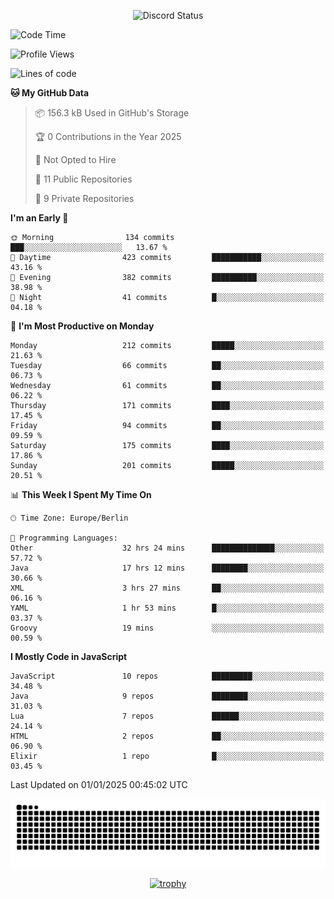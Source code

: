 <!-- Discord Status -->
<p align="center">
  <img src="https://lanyard.cnrad.dev/api/531896089096486922?borderRadius=30px" alt="Discord Status" />
</p>

<!--START_SECTION:waka-->
![Code Time](http://img.shields.io/badge/Code%20Time-1%2C274%20hrs%2040%20mins-blue)

![Profile Views](http://img.shields.io/badge/Profile%20Views-0-blue)

![Lines of code](https://img.shields.io/badge/From%20Hello%20World%20I%27ve%20Written-3.1%20million%20lines%20of%20code-blue)

**🐱 My GitHub Data** 

> 📦 156.3 kB Used in GitHub's Storage 
 > 
> 🏆 0 Contributions in the Year 2025
 > 
> 🚫 Not Opted to Hire
 > 
> 📜 11 Public Repositories 
 > 
> 🔑 9 Private Repositories 
 > 
**I'm an Early 🐤** 

```text
🌞 Morning                134 commits         ███░░░░░░░░░░░░░░░░░░░░░░   13.67 % 
🌆 Daytime                423 commits         ███████████░░░░░░░░░░░░░░   43.16 % 
🌃 Evening                382 commits         ██████████░░░░░░░░░░░░░░░   38.98 % 
🌙 Night                  41 commits          █░░░░░░░░░░░░░░░░░░░░░░░░   04.18 % 
```
📅 **I'm Most Productive on Monday** 

```text
Monday                   212 commits         █████░░░░░░░░░░░░░░░░░░░░   21.63 % 
Tuesday                  66 commits          ██░░░░░░░░░░░░░░░░░░░░░░░   06.73 % 
Wednesday                61 commits          ██░░░░░░░░░░░░░░░░░░░░░░░   06.22 % 
Thursday                 171 commits         ████░░░░░░░░░░░░░░░░░░░░░   17.45 % 
Friday                   94 commits          ██░░░░░░░░░░░░░░░░░░░░░░░   09.59 % 
Saturday                 175 commits         ████░░░░░░░░░░░░░░░░░░░░░   17.86 % 
Sunday                   201 commits         █████░░░░░░░░░░░░░░░░░░░░   20.51 % 
```


📊 **This Week I Spent My Time On** 

```text
🕑︎ Time Zone: Europe/Berlin

💬 Programming Languages: 
Other                    32 hrs 24 mins      ██████████████░░░░░░░░░░░   57.72 % 
Java                     17 hrs 12 mins      ████████░░░░░░░░░░░░░░░░░   30.66 % 
XML                      3 hrs 27 mins       ██░░░░░░░░░░░░░░░░░░░░░░░   06.16 % 
YAML                     1 hr 53 mins        █░░░░░░░░░░░░░░░░░░░░░░░░   03.37 % 
Groovy                   19 mins             ░░░░░░░░░░░░░░░░░░░░░░░░░   00.59 % 
```

**I Mostly Code in JavaScript** 

```text
JavaScript               10 repos            █████████░░░░░░░░░░░░░░░░   34.48 % 
Java                     9 repos             ████████░░░░░░░░░░░░░░░░░   31.03 % 
Lua                      7 repos             ██████░░░░░░░░░░░░░░░░░░░   24.14 % 
HTML                     2 repos             ██░░░░░░░░░░░░░░░░░░░░░░░   06.90 % 
Elixir                   1 repo              █░░░░░░░░░░░░░░░░░░░░░░░░   03.45 % 
```




 Last Updated on 01/01/2025 00:45:02 UTC
<!--END_SECTION:waka-->

<!-- GitHub Contribution Snake -->
<p align="center">
  <img src="https://raw.githubusercontent.com/vxnsin/vxnsin/output/github-contribution-grid-snake-dark.svg" alt="GitHub Contribution Snake" />
</p>

<!-- GitHub Trophy -->
<p align="center">
  <a href="https://github.com/ryo-ma/github-profile-trophy">
    <img src="https://github-profile-trophy.vercel.app/?username=vxnsin&theme=onedark" alt="trophy" />
  </a>
</p>
